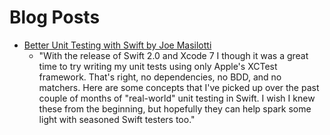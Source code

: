# Blog Posts
- [Better Unit Testing with Swift by Joe Masilotti](http://masilotti.com/better-swift-unit-testing/)
	- "With the release of Swift 2.0 and Xcode 7 I though it was a great time to try writing my unit tests using only Apple's XCTest framework. That's right, no dependencies, no BDD, and no matchers. Here are some concepts that I've picked up over the past couple of months of "real-world" unit testing in Swift. I wish I knew these from the beginning, but hopefully they can help spark some light with seasoned Swift testers too."
